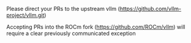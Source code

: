 Please direct your PRs to the upstream vllm (https://github.com/vllm-project/vllm.git)

Accepting PRs into the ROCm fork (https://github.com/ROCm/vllm) will require a clear previously communicated exception
